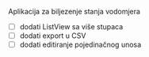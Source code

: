 Aplikacija za biljezenje stanja vodomjera

- [ ] dodati ListView sa više stupaca
- [ ] dodati export u CSV 
- [ ] dodati editiranje pojedinačnog unosa
